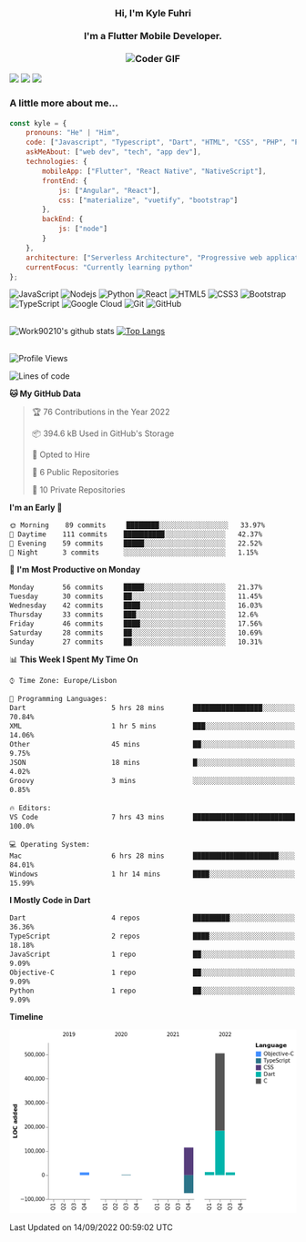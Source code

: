 
<h3 align="center">
  <abc>
    <br />Hi, I'm Kyle Fuhri<br />
    <br />
    I'm a Flutter Mobile Developer. <br />
    <br />
    <img
      src="https://media.giphy.com/media/SWoSkN6DxTszqIKEqv/giphy.gif"
      alt="Coder GIF"
      width="500"
      height="400"
    />
  </abc>
</h3>
<img src="https://img.shields.io/badge/Flutter%20-%2302569B.svg?&style=for-the-badge&logo=Flutter&logoColor=white" />
<img src="https://img.shields.io/badge/angular%20-%23DD0031.svg?&style=for-the-badge&logo=angular&logoColor=white"/>
<img src="https://img.shields.io/badge/react%20-%2320232a.svg?&style=for-the-badge&logo=react&logoColor=%2361DAFB"/>

<h3>A little more about me...  </h3>

```javascript
const kyle = {
    pronouns: "He" | "Him",
    code: ["Javascript", "Typescript", "Dart", "HTML", "CSS", "PHP", "Python"],
    askMeAbout: ["web dev", "tech", "app dev"],
    technologies: {
        mobileApp: ["Flutter", "React Native", "NativeScript"],
        frontEnd: {
            js: ["Angular", "React"],
            css: ["materialize", "vuetify", "bootstrap"]
        },
        backEnd: {
            js: ["node"]
        }
    },
    architecture: ["Serverless Architecture", "Progressive web applications", "Single page applications"],
    currentFocus: "Currently learning python"
};
```

![JavaScript](https://img.shields.io/badge/-JavaScript-black?style=flat-square&logo=javascript)
![Nodejs](https://img.shields.io/badge/-Nodejs-black?style=flat-square&logo=Node.js)
![Python](https://img.shields.io/badge/-Python-black?style=flat-square&logo=Python)
![React](https://img.shields.io/badge/-React-black?style=flat-square&logo=react)
![HTML5](https://img.shields.io/badge/-HTML5-E34F26?style=flat-square&logo=html5&logoColor=white)
![CSS3](https://img.shields.io/badge/-CSS3-1572B6?style=flat-square&logo=css3)
![Bootstrap](https://img.shields.io/badge/-Bootstrap-563D7C?style=flat-square&logo=bootstrap)
![TypeScript](https://img.shields.io/badge/-TypeScript-007ACC?style=flat-square&logo=typescript)
![Google Cloud](https://img.shields.io/badge/Google%20Cloud-black?style=flat-square&logo=google-cloud)
![Git](https://img.shields.io/badge/-Git-black?style=flat-square&logo=git)
![GitHub](https://img.shields.io/badge/-GitHub-181717?style=flat-square&logo=github)
</br>
</br>


![Work90210's github stats](https://github-readme-stats-work90210.vercel.app/api?username=work90210)
[![Top Langs](https://github-readme-stats-work90210.vercel.app/api/top-langs/?username=work90210)](https://github.com/work90210/github-readme-stats)
</br>
</br>
<!--START_SECTION:waka-->
![Profile Views](http://img.shields.io/badge/Profile%20Views-24-blue)

![Lines of code](https://img.shields.io/badge/From%20Hello%20World%20I%27ve%20Written-581%20Thousand%20lines%20of%20code-blue)

**🐱 My GitHub Data** 

> 🏆 76 Contributions in the Year 2022
 > 
> 📦 394.6 kB Used in GitHub's Storage 
 > 
> 💼 Opted to Hire
 > 
> 📜 6 Public Repositories 
 > 
> 🔑 10 Private Repositories  
 > 
**I'm an Early 🐤** 

```text
🌞 Morning    89 commits     ████████░░░░░░░░░░░░░░░░░   33.97% 
🌆 Daytime    111 commits    ██████████░░░░░░░░░░░░░░░   42.37% 
🌃 Evening    59 commits     █████░░░░░░░░░░░░░░░░░░░░   22.52% 
🌙 Night      3 commits      ░░░░░░░░░░░░░░░░░░░░░░░░░   1.15%

```
📅 **I'm Most Productive on Monday** 

```text
Monday       56 commits     █████░░░░░░░░░░░░░░░░░░░░   21.37% 
Tuesday      30 commits     ██░░░░░░░░░░░░░░░░░░░░░░░   11.45% 
Wednesday    42 commits     ████░░░░░░░░░░░░░░░░░░░░░   16.03% 
Thursday     33 commits     ███░░░░░░░░░░░░░░░░░░░░░░   12.6% 
Friday       46 commits     ████░░░░░░░░░░░░░░░░░░░░░   17.56% 
Saturday     28 commits     ██░░░░░░░░░░░░░░░░░░░░░░░   10.69% 
Sunday       27 commits     ██░░░░░░░░░░░░░░░░░░░░░░░   10.31%

```


📊 **This Week I Spent My Time On** 

```text
⌚︎ Time Zone: Europe/Lisbon

💬 Programming Languages: 
Dart                     5 hrs 28 mins       █████████████████░░░░░░░░   70.84% 
XML                      1 hr 5 mins         ███░░░░░░░░░░░░░░░░░░░░░░   14.06% 
Other                    45 mins             ██░░░░░░░░░░░░░░░░░░░░░░░   9.75% 
JSON                     18 mins             █░░░░░░░░░░░░░░░░░░░░░░░░   4.02% 
Groovy                   3 mins              ░░░░░░░░░░░░░░░░░░░░░░░░░   0.85%

🔥 Editors: 
VS Code                  7 hrs 43 mins       █████████████████████████   100.0%

💻 Operating System: 
Mac                      6 hrs 28 mins       █████████████████████░░░░   84.01% 
Windows                  1 hr 14 mins        ████░░░░░░░░░░░░░░░░░░░░░   15.99%

```

**I Mostly Code in Dart** 

```text
Dart                     4 repos             █████████░░░░░░░░░░░░░░░░   36.36% 
TypeScript               2 repos             ████░░░░░░░░░░░░░░░░░░░░░   18.18% 
JavaScript               1 repo              ██░░░░░░░░░░░░░░░░░░░░░░░   9.09% 
Objective-C              1 repo              ██░░░░░░░░░░░░░░░░░░░░░░░   9.09% 
Python                   1 repo              ██░░░░░░░░░░░░░░░░░░░░░░░   9.09%

```


**Timeline**

![Chart not found](https://raw.githubusercontent.com/Work90210/Work90210/main/charts/bar_graph.png) 


 Last Updated on 14/09/2022 00:59:02 UTC
<!--END_SECTION:waka-->
